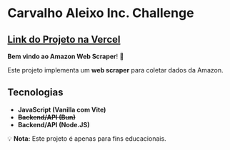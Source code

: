 # Carvalho Aleixo Inc. Challenge

## [Link do Projeto na Vercel](https://amazon-web-scraper-three.vercel.app/)

**Bem vindo ao Amazon Web Scraper**! 🚀

Este projeto implementa um **web scraper** para coletar dados da Amazon.

## Tecnologias

- **JavaScript (Vanilla com Vite)**
- **~~Backend/API (Bun)~~**
- **Backend/API (Node.JS)**

💡 **Nota:** Este projeto é apenas para fins educacionais.
